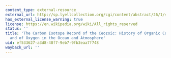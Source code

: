 ```yaml
---
content_type: external-resource
external_url: http://sp.lyellcollection.org/cgi/content/abstract/26/1/423
has_external_license_warning: true
license: https://en.wikipedia.org/wiki/All_rights_reserved
status: ''
title: 'The Carbon Isotope Record of the Ceozoic: History of Organic Carbon Burial
  and of Oxygen in the Ocean and Atmosphere'
uid: ef533627-a3d8-48f7-9eb7-9fb3eaa7f748
wayback_url: ''
---
```

